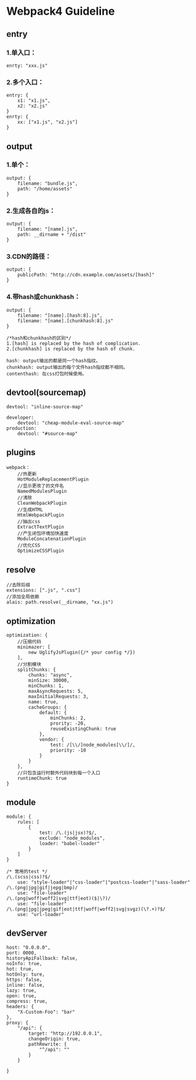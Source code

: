 Webpack4 Guideline
============

entry
------------
### 1.单入口：
    enrty: "xxx.js"
### 2.多个入口：
    entry: {
        x1: "x1.js",
        x2: "x2.js"
    }
    enrty: {
        xx: ["x1.js", "x2.js"]
    }

output
------------
### 1.单个：
    output: {
        filename: "bundle.js",
        path: "/home/assets"
    }
### 2.生成各自的js：
    output: {
        filename: "[name].js",
        path: __dirname + "/dist"
    }
### 3.CDN的路径：
    output: {
        publicPath: "http://cdn.example.com/assets/[hash]"
    }
### 4.带hash或chunkhash：
    output: {
        filename: "[name].[hash:8].js",
        filename: "[name].[chunkhash:8].js"
    }

    /*hash和chunkhash的区别*/
    1.[hash] is replaced by the hash of complication.
    2.[chunkhash] is replaced by the hash of chunk.

    hash: output输出的都是同一个hash指纹。
    chunkhash: output输出的每个文件hash指纹都不相同。
    contenthash: 在css打包时候使用。

devtool(sourcemap)
-----------
    devtool: "inline-source-map"
    
    developer:
        devtool: "cheap-module-eval-source-map"
    production:
        devtool: "#source-map"

plugins
-----------
    webpack：
        //热更新
        HotModuleReplacementPlugin
        //显示更改了的文件名
        NamedModulesPlugin
        //清除
        CleanWebpackPlugin
        //生成HTML
        HtmlWebpackPlugin
        //抽出css
        ExtractTextPlugin
        //产生闭包环境加快速度
        ModuleConcatenationPlugin
        //优化CSS
        OptimizeCSSPlugin

resolve
-----------
    //去除后缀
    extensions: [".js", ".css"]
    //添加全局依赖
    alais: path.resolve(__dirname, "xx.js")

optimization
-----------
    optimization: {
        //压缩代码
        minimazer: [
            new UglifyJsPlugin({/* your config */})
        ],
        //分割模块
        splitChunks: {
            chunks: "async",
            minSize: 30000,
            minChunks: 1,
            maxAsyncRequests: 5,
            maxInitialRequests: 3,
            name: true,
            cacheGroups: {
                default: {
                    minChunks: 2,
                    prority: -20,
                    reuseExistingChunk: true
                },
                vendor: {
                    test: /[\\/]node_modules[\\/]/,
                    priority: -10
                }
            }
        },
        //只包含运行时额外代码块到每一个入口
        runtimeChunk: true
    }

module
-------------
    module: {
        rules: [
            {
                test: /\.(js|jsx)?$/,
                exclude: "node_modules",
                loader: "babel-loader"
            }
        ]
    }

    /* 常用的test */
    /\.(scss|css)?$/
        use: "style-loader"|"css-loader"|"postcss-loader"|"sass-loader"
    /\.(png|jpg|gif|jepg|bmp)/
        use: "file-loader"
    /\.(png|woff|woff2|svg|ttf|eot)($|\?)/
        use: "file-loader"
    /\.(png|jpg|jpeg|gif|eot|ttf|woff|woff2|svg|svgz)(\?.+)?$/
        use: "url-loader"

devServer
------------
    host: "0.0.0.0",
    port: 0000,
    historyApiFallback: false,
    noInfo: true,
    hot: true,
    hotOnly: ture,
    https: false,
    inline: false,
    lazy: true,
    open: true,
    compress: true,
    headers: {
        "X-Custom-Foo": "bar"
    },
    proxy: {
        "/api": {
            target: "http://192.0.0.1",
            changeOrigin: true,
            pathRewrite: {
                "^/api": ""
            }
        }

    }